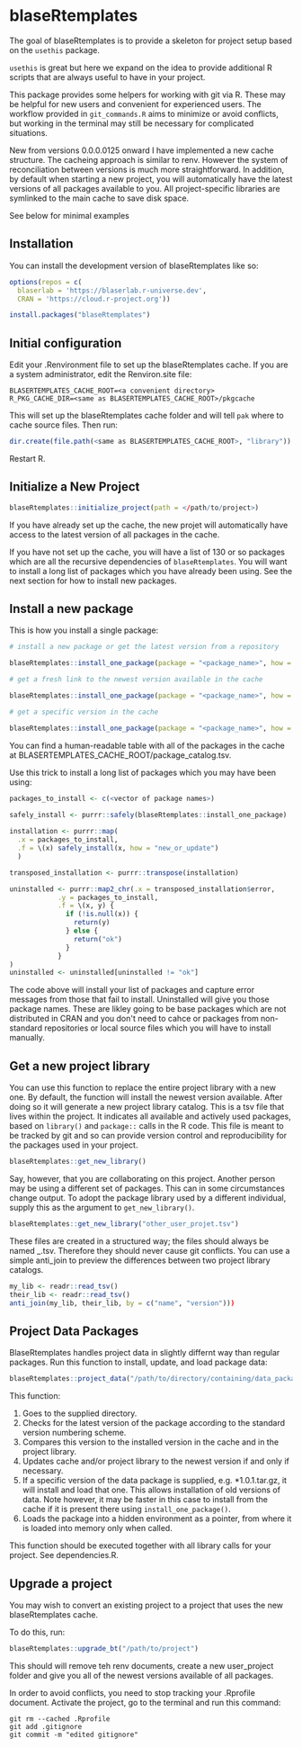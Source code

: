 
# blaseRtemplates

The goal of blaseRtemplates is to provide a skeleton for project setup based on the ```usethis``` package.

```usethis``` is great but here we expand on the idea to provide additional R scripts that are always useful to have in your project.

This package provides some helpers for working with git via R.  These may be helpful for new users and convenient for experienced users.  The workflow provided in ```git_commands.R``` aims to minimize or avoid conflicts, but working in the terminal may still be necessary for complicated situations.

New from versions 0.0.0.0125 onward I have implemented a new cache structure.  The cacheing approach is similar to renv.  However the system of reconciliation between versions is much more straightforward.  In addition, by default when starting a new project, you will automatically have the latest versions of all packages available to you.  All project-specific libraries are symlinked to the main cache to save disk space.

See below for minimal examples

## Installation

You can install the development version of blaseRtemplates like so:

``` r
options(repos = c(
  blaserlab = 'https://blaserlab.r-universe.dev',
  CRAN = 'https://cloud.r-project.org'))

install.packages("blaseRtemplates")
```

## Initial configuration

Edit your .Renvironment file to set up the blaseRtemplates cache.  If you are a system administrator, edit the Renviron.site file:

```
BLASERTEMPLATES_CACHE_ROOT=<a convenient directory>
R_PKG_CACHE_DIR=<same as BLASERTEMPLATES_CACHE_ROOT>/pkgcache
```

This will set up the blaseRtemplates cache folder and will tell ```pak``` where to cache source files.  Then run:

``` r
dir.create(file.path(<same as BLASERTEMPLATES_CACHE_ROOT>, "library"))
```

Restart R.

## Initialize a New Project

``` r
blaseRtemplates::initialize_project(path = </path/to/project>)
```

If you have already set up the cache, the new projet will automatically have access to the latest version of all packages in the cache.  

If you have not set up the cache, you will have a list of 130 or so packages which are all the recursive dependencies of ```blaseRtemplates```.  You will want to install a long list of packages which you have already been using.  See the next section for how to install new packages.


## Install a new package

This is how you install a single package:

``` r
# install a new package or get the latest version from a repository

blaseRtemplates::install_one_package(package = "<package_name>", how = "new_or_update")

# get a fresh link to the newest version available in the cache

blaseRtemplates::install_one_package(package = "<package_name>", how = "link_from_cache")

# get a specific version in the cache

blaseRtemplates::install_one_package(package = "<package_name>", how = "link_from_cache", which_version = "1.0.0.")

```

You can find a human-readable table with all of the packages in the cache at BLASERTEMPLATES_CACHE_ROOT/package_catalog.tsv.

Use this trick to install a long list of packages which you may have been using:

``` r
packages_to_install <- c(<vector of package names>)

safely_install <- purrr::safely(blaseRtemplates::install_one_package)
  
installation <- purrr::map(
  .x = packages_to_install,
  .f = \(x) safely_install(x, how = "new_or_update")
  )

transposed_installation <- purrr::transpose(installation)

uninstalled <- purrr::map2_chr(.x = transposed_installation$error,
            .y = packages_to_install,
            .f = \(x, y) {
              if (!is.null(x)) {
                return(y)
              } else {
                return("ok")
              }
            }
)
uninstalled <- uninstalled[uninstalled != "ok"]
```

The code above will install your list of packages and capture error messages from those that fail to install.  Uninstalled will give you those package names.  These are likley going to be base packages which are not distributed in CRAN and you don't need to cahce or packages from non-standard repositories or local source files which you will have to install manually.

## Get a new project library

You can use this function to replace the entire project library with a new one.  By default, the function will install the newest version available.  After doing so it will generate a new project library catalog.  This is a tsv file that lives within the project.  It indicates all available and actively used packages, based on ```library()``` and ```package::``` calls in the R code.  This file is meant to be tracked by git and so can provide version control and reproducibility for the packages used in your project.

``` r
blaseRtemplates::get_new_library()
```

Say, however, that you are collaborating on this project.  Another person may be using a different set of packages.  This can in some circumstances change output.  To adopt the package library used by a different individual, supply this as the argument to ```get_new_library()```.

``` r
blaseRtemplates::get_new_library("other_user_projet.tsv")
```

These files are created in a structured way; the files should always be named <user>_<project>.tsv.  Therefore they should never cause git conflicts.  You can use a simple anti_join to preview the differences between two project library catalogs.

``` r
my_lib <- readr::read_tsv()
their_lib <- readr::read_tsv()
anti_join(my_lib, their_lib, by = c("name", "version")))
```
## Project Data Packages

BlaseRtemplates handles project data in slightly differnt way than regular packages.  Run this function to install, update, and load package data:

``` r
blaseRtemplates::project_data("/path/to/directory/containing/data_package")
```

This function:

1. Goes to the supplied directory.
2. Checks for the latest version of the package according to the standard version numbering scheme.
3. Compares this version to the installed version in the cache and in the project library.
4. Updates cache and/or project library to the newest version if and only if necessary.
5. If a specific version of the data package is supplied, e.g. *1.0.1.tar.gz, it will install and load that one.  This allows installation of old versions of data.  Note however, it may be faster in this case to install from the cache if it is present there using ```install_one_package()```.
6. Loads the package into a hidden environment as a pointer, from where it is loaded into memory only when called.  

This function should be executed together with all library calls for your project.  See dependencies.R.

## Upgrade a project

You may wish to convert an existing project to a project that uses the new blaseRtemplates cache.

To do this, run:

``` r
blaseRtemplates::upgrade_bt("/path/to/project")
```
This should will remove teh renv documents, create a new user_project folder and give you all of the newest versions available of all packages.  

In order to avoid conflicts, you need to stop tracking your .Rprofile document.  Activate the project, go to the terminal and run this command:

```
git rm --cached .Rprofile
git add .gitignore
git commit -m "edited gitignore"
```




